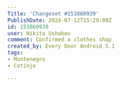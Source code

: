 ```yaml
---
Title: 'Changeset #153860939'
PublishDate: 2024-07-12T15:29:08Z
id: 153860939
user: Nikita Ushakov
comment: Confirmed a clothes shop
created_by: Every Door Android 5.1
tags:
- Montenegro
- Cetinje

---
```

